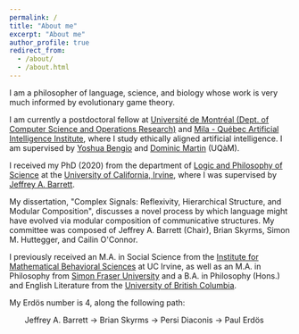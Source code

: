 ```yaml
---
permalink: /
title: "About me"
excerpt: "About me"
author_profile: true
redirect_from: 
  - /about/
  - /about.html
---
```


I am a philosopher of language, science, and biology whose work is very much informed by evolutionary game theory.

I am currently a postdoctoral fellow at [Université de Montréal (Dept. of Computer Science and Operations Research)](https://diro.umontreal.ca/accueil/ "DIRO - UdeM") and [Mila - Québec Artificial Intelligence Institute](https://mila.quebec/ "Québec Artificial Intelligence Institute"), where I study ethically aligned artificial intelligence. I am supervised by [Yoshua Bengio](http://www.iro.umontreal.ca/~bengioy/yoshua_en/ "Yoshua Bengio") and [Dominic Martin](https://sites.google.com/view/dmartin/ai-ethics?authuser=0 "Dominic Martin") (UQàM). 

I received my PhD (2020) from the department of [Logic and Philosophy of Science](https://www.lps.uci.edu "Logic and Philosophy of Science") at the [University of California, Irvine](https://uci.edu "University of California, Irvine"), where I was supervised by [Jeffrey A. Barrett](http://faculty.sites.uci.edu/jeffreybarrett/ "Jeffrey A. Barrett"). 

My dissertation, "Complex Signals: Reflexivity, Hierarchical Structure, and Modular Composition", discusses a novel process by which language might have evolved via modular composition of communicative structures. My committee was composed of Jeffrey A. Barrett (Chair), Brian Skyrms, Simon M. Huttegger, and Cailin O'Connor.

I previously received an M.A. in Social Science from the [Institute for Mathematical Behavioral Sciences](https://www.imbs.uci.edu/ "Institute for Mathematical Behavioral Sciences") at UC Irvine, as well as an M.A. in Philosophy from [Simon Fraser University](https://www.sfu.ca/ "Simon Fraser University") and a B.A. in Philosophy (Hons.) and English Literature from the [University of British Columbia](https://www.ubc.ca/ "University of British Columbia").

My Erd&#246;s number is 4, along the following path:

&nbsp;&nbsp;&nbsp;&nbsp;&nbsp;&nbsp; Jeffrey A. Barrett &#8594; Brian Skyrms &#8594; Persi Diaconis &#8594; Paul Erd&#246;s
